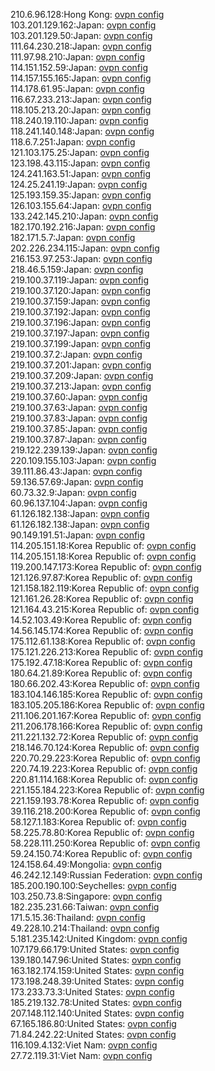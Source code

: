 210.6.96.128:Hong Kong: [ovpn config](vpn/210_6_96_128.ovpn)  
103.201.129.162:Japan: [ovpn config](vpn/103_201_129_162.ovpn)  
103.201.129.50:Japan: [ovpn config](vpn/103_201_129_50.ovpn)  
111.64.230.218:Japan: [ovpn config](vpn/111_64_230_218.ovpn)  
111.97.98.210:Japan: [ovpn config](vpn/111_97_98_210.ovpn)  
114.151.152.59:Japan: [ovpn config](vpn/114_151_152_59.ovpn)  
114.157.155.165:Japan: [ovpn config](vpn/114_157_155_165.ovpn)  
114.178.61.95:Japan: [ovpn config](vpn/114_178_61_95.ovpn)  
116.67.233.213:Japan: [ovpn config](vpn/116_67_233_213.ovpn)  
118.105.213.20:Japan: [ovpn config](vpn/118_105_213_20.ovpn)  
118.240.19.110:Japan: [ovpn config](vpn/118_240_19_110.ovpn)  
118.241.140.148:Japan: [ovpn config](vpn/118_241_140_148.ovpn)  
118.6.7.251:Japan: [ovpn config](vpn/118_6_7_251.ovpn)  
121.103.175.25:Japan: [ovpn config](vpn/121_103_175_25.ovpn)  
123.198.43.115:Japan: [ovpn config](vpn/123_198_43_115.ovpn)  
124.241.163.51:Japan: [ovpn config](vpn/124_241_163_51.ovpn)  
124.25.241.19:Japan: [ovpn config](vpn/124_25_241_19.ovpn)  
125.193.159.35:Japan: [ovpn config](vpn/125_193_159_35.ovpn)  
126.103.155.64:Japan: [ovpn config](vpn/126_103_155_64.ovpn)  
133.242.145.210:Japan: [ovpn config](vpn/133_242_145_210.ovpn)  
182.170.192.216:Japan: [ovpn config](vpn/182_170_192_216.ovpn)  
182.171.5.7:Japan: [ovpn config](vpn/182_171_5_7.ovpn)  
202.226.234.115:Japan: [ovpn config](vpn/202_226_234_115.ovpn)  
216.153.97.253:Japan: [ovpn config](vpn/216_153_97_253.ovpn)  
218.46.5.159:Japan: [ovpn config](vpn/218_46_5_159.ovpn)  
219.100.37.119:Japan: [ovpn config](vpn/219_100_37_119.ovpn)  
219.100.37.120:Japan: [ovpn config](vpn/219_100_37_120.ovpn)  
219.100.37.159:Japan: [ovpn config](vpn/219_100_37_159.ovpn)  
219.100.37.192:Japan: [ovpn config](vpn/219_100_37_192.ovpn)  
219.100.37.196:Japan: [ovpn config](vpn/219_100_37_196.ovpn)  
219.100.37.197:Japan: [ovpn config](vpn/219_100_37_197.ovpn)  
219.100.37.199:Japan: [ovpn config](vpn/219_100_37_199.ovpn)  
219.100.37.2:Japan: [ovpn config](vpn/219_100_37_2.ovpn)  
219.100.37.201:Japan: [ovpn config](vpn/219_100_37_201.ovpn)  
219.100.37.209:Japan: [ovpn config](vpn/219_100_37_209.ovpn)  
219.100.37.213:Japan: [ovpn config](vpn/219_100_37_213.ovpn)  
219.100.37.60:Japan: [ovpn config](vpn/219_100_37_60.ovpn)  
219.100.37.63:Japan: [ovpn config](vpn/219_100_37_63.ovpn)  
219.100.37.83:Japan: [ovpn config](vpn/219_100_37_83.ovpn)  
219.100.37.85:Japan: [ovpn config](vpn/219_100_37_85.ovpn)  
219.100.37.87:Japan: [ovpn config](vpn/219_100_37_87.ovpn)  
219.122.239.139:Japan: [ovpn config](vpn/219_122_239_139.ovpn)  
220.109.155.103:Japan: [ovpn config](vpn/220_109_155_103.ovpn)  
39.111.86.43:Japan: [ovpn config](vpn/39_111_86_43.ovpn)  
59.136.57.69:Japan: [ovpn config](vpn/59_136_57_69.ovpn)  
60.73.32.9:Japan: [ovpn config](vpn/60_73_32_9.ovpn)  
60.96.137.104:Japan: [ovpn config](vpn/60_96_137_104.ovpn)  
61.126.182.138:Japan: [ovpn config](vpn/61_126_182_138.ovpn)  
61.126.182.138:Japan: [ovpn config](vpn/61_126_182_138.ovpn)  
90.149.191.51:Japan: [ovpn config](vpn/90_149_191_51.ovpn)  
114.205.151.18:Korea Republic of: [ovpn config](vpn/114_205_151_18.ovpn)  
114.205.151.18:Korea Republic of: [ovpn config](vpn/114_205_151_18.ovpn)  
119.200.147.173:Korea Republic of: [ovpn config](vpn/119_200_147_173.ovpn)  
121.126.97.87:Korea Republic of: [ovpn config](vpn/121_126_97_87.ovpn)  
121.158.182.119:Korea Republic of: [ovpn config](vpn/121_158_182_119.ovpn)  
121.161.26.28:Korea Republic of: [ovpn config](vpn/121_161_26_28.ovpn)  
121.164.43.215:Korea Republic of: [ovpn config](vpn/121_164_43_215.ovpn)  
14.52.103.49:Korea Republic of: [ovpn config](vpn/14_52_103_49.ovpn)  
14.56.145.174:Korea Republic of: [ovpn config](vpn/14_56_145_174.ovpn)  
175.112.61.138:Korea Republic of: [ovpn config](vpn/175_112_61_138.ovpn)  
175.121.226.213:Korea Republic of: [ovpn config](vpn/175_121_226_213.ovpn)  
175.192.47.18:Korea Republic of: [ovpn config](vpn/175_192_47_18.ovpn)  
180.64.21.89:Korea Republic of: [ovpn config](vpn/180_64_21_89.ovpn)  
180.66.202.43:Korea Republic of: [ovpn config](vpn/180_66_202_43.ovpn)  
183.104.146.185:Korea Republic of: [ovpn config](vpn/183_104_146_185.ovpn)  
183.105.205.186:Korea Republic of: [ovpn config](vpn/183_105_205_186.ovpn)  
211.106.201.167:Korea Republic of: [ovpn config](vpn/211_106_201_167.ovpn)  
211.206.178.166:Korea Republic of: [ovpn config](vpn/211_206_178_166.ovpn)  
211.221.132.72:Korea Republic of: [ovpn config](vpn/211_221_132_72.ovpn)  
218.146.70.124:Korea Republic of: [ovpn config](vpn/218_146_70_124.ovpn)  
220.70.29.223:Korea Republic of: [ovpn config](vpn/220_70_29_223.ovpn)  
220.74.19.223:Korea Republic of: [ovpn config](vpn/220_74_19_223.ovpn)  
220.81.114.168:Korea Republic of: [ovpn config](vpn/220_81_114_168.ovpn)  
221.155.184.223:Korea Republic of: [ovpn config](vpn/221_155_184_223.ovpn)  
221.159.193.78:Korea Republic of: [ovpn config](vpn/221_159_193_78.ovpn)  
39.116.218.200:Korea Republic of: [ovpn config](vpn/39_116_218_200.ovpn)  
58.127.1.183:Korea Republic of: [ovpn config](vpn/58_127_1_183.ovpn)  
58.225.78.80:Korea Republic of: [ovpn config](vpn/58_225_78_80.ovpn)  
58.228.111.250:Korea Republic of: [ovpn config](vpn/58_228_111_250.ovpn)  
59.24.150.74:Korea Republic of: [ovpn config](vpn/59_24_150_74.ovpn)  
124.158.64.49:Mongolia: [ovpn config](vpn/124_158_64_49.ovpn)  
46.242.12.149:Russian Federation: [ovpn config](vpn/46_242_12_149.ovpn)  
185.200.190.100:Seychelles: [ovpn config](vpn/185_200_190_100.ovpn)  
103.250.73.8:Singapore: [ovpn config](vpn/103_250_73_8.ovpn)  
182.235.231.66:Taiwan: [ovpn config](vpn/182_235_231_66.ovpn)  
171.5.15.36:Thailand: [ovpn config](vpn/171_5_15_36.ovpn)  
49.228.10.214:Thailand: [ovpn config](vpn/49_228_10_214.ovpn)  
5.181.235.142:United Kingdom: [ovpn config](vpn/5_181_235_142.ovpn)  
107.179.66.179:United States: [ovpn config](vpn/107_179_66_179.ovpn)  
139.180.147.96:United States: [ovpn config](vpn/139_180_147_96.ovpn)  
163.182.174.159:United States: [ovpn config](vpn/163_182_174_159.ovpn)  
173.198.248.39:United States: [ovpn config](vpn/173_198_248_39.ovpn)  
173.233.73.3:United States: [ovpn config](vpn/173_233_73_3.ovpn)  
185.219.132.78:United States: [ovpn config](vpn/185_219_132_78.ovpn)  
207.148.112.140:United States: [ovpn config](vpn/207_148_112_140.ovpn)  
67.165.186.80:United States: [ovpn config](vpn/67_165_186_80.ovpn)  
71.84.242.22:United States: [ovpn config](vpn/71_84_242_22.ovpn)  
116.109.4.132:Viet Nam: [ovpn config](vpn/116_109_4_132.ovpn)  
27.72.119.31:Viet Nam: [ovpn config](vpn/27_72_119_31.ovpn)  
